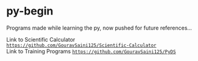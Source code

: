 # py-begin

Programs made while learning the py, now pushed for future references...<br>

Link to Scientific Calculator [`https://github.com/GouravSaini125/Scientific-Calculator`](https://github.com/GouravSaini125/Scientific-Calculator)<br>
Link to Training Programs [`https://github.com/GouravSaini125/PyDS`](https://github.com/GouravSaini125/PyDS)<br>
